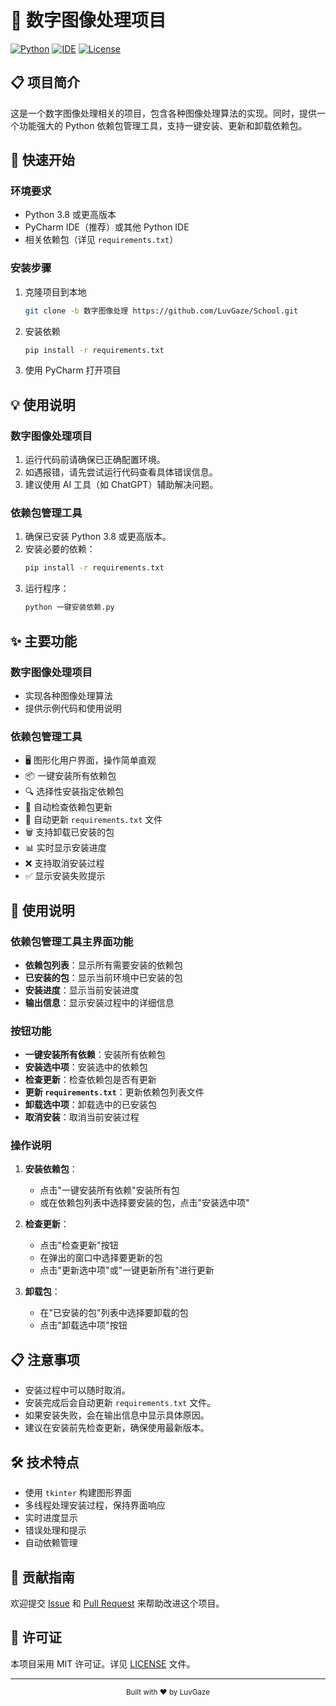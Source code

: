# 🎨 数字图像处理项目

[![Python](https://img.shields.io/badge/Python-3.8%2B-blue.svg)](https://www.python.org/)
[![IDE](https://img.shields.io/badge/IDE-PyCharm-green.svg)](https://www.jetbrains.com/pycharm/)
[![License](https://img.shields.io/badge/License-MIT-yellow.svg)](LICENSE)

## 📋 项目简介

这是一个数字图像处理相关的项目，包含各种图像处理算法的实现。同时，提供一个功能强大的 Python 依赖包管理工具，支持一键安装、更新和卸载依赖包。

## 🚀 快速开始

### 环境要求
- Python 3.8 或更高版本
- PyCharm IDE（推荐）或其他 Python IDE
- 相关依赖包（详见 `requirements.txt`）

### 安装步骤
1. 克隆项目到本地
   ```bash
   git clone -b 数字图像处理 https://github.com/LuvGaze/School.git
   ```

2. 安装依赖
   ```bash
   pip install -r requirements.txt
   ```

3. 使用 PyCharm 打开项目

## 💡 使用说明

### 数字图像处理项目

1. 运行代码前请确保已正确配置环境。
2. 如遇报错，请先尝试运行代码查看具体错误信息。
3. 建议使用 AI 工具（如 ChatGPT）辅助解决问题。

### 依赖包管理工具

1. 确保已安装 Python 3.8 或更高版本。
2. 安装必要的依赖：
   ```bash
   pip install -r requirements.txt
   ```
3. 运行程序：
   ```bash
   python 一键安装依赖.py
   ```

## ✨ 主要功能

### 数字图像处理项目
- 实现各种图像处理算法
- 提供示例代码和使用说明

### 依赖包管理工具
- 🖥️ 图形化用户界面，操作简单直观
- 📦 一键安装所有依赖包
- 🔍 选择性安装指定依赖包
- 🔄 自动检查依赖包更新
- 📝 自动更新 `requirements.txt` 文件
- 🗑️ 支持卸载已安装的包
- 📊 实时显示安装进度
- ❌ 支持取消安装过程
- ✅ 显示安装失败提示

## 🎯 使用说明

### 依赖包管理工具主界面功能

- **依赖包列表**：显示所有需要安装的依赖包
- **已安装的包**：显示当前环境中已安装的包
- **安装进度**：显示当前安装进度
- **输出信息**：显示安装过程中的详细信息

### 按钮功能

- **一键安装所有依赖**：安装所有依赖包
- **安装选中项**：安装选中的依赖包
- **检查更新**：检查依赖包是否有更新
- **更新 `requirements.txt`**：更新依赖包列表文件
- **卸载选中项**：卸载选中的已安装包
- **取消安装**：取消当前安装过程

### 操作说明

1. **安装依赖包**：
   - 点击"一键安装所有依赖"安装所有包
   - 或在依赖包列表中选择要安装的包，点击"安装选中项"

2. **检查更新**：
   - 点击"检查更新"按钮
   - 在弹出的窗口中选择要更新的包
   - 点击"更新选中项"或"一键更新所有"进行更新

3. **卸载包**：
   - 在"已安装的包"列表中选择要卸载的包
   - 点击"卸载选中项"按钮

## 📋 注意事项

- 安装过程中可以随时取消。
- 安装完成后会自动更新 `requirements.txt` 文件。
- 如果安装失败，会在输出信息中显示具体原因。
- 建议在安装前先检查更新，确保使用最新版本。

## 🛠️ 技术特点

- 使用 `tkinter` 构建图形界面
- 多线程处理安装过程，保持界面响应
- 实时进度显示
- 错误处理和提示
- 自动依赖管理

## 🤝 贡献指南

欢迎提交 [Issue](https://github.com/LuvGaze/School/issues) 和 [Pull Request](https://github.com/LuvGaze/School/pulls) 来帮助改进这个项目。

## 📄 许可证

本项目采用 MIT 许可证。详见 [LICENSE](https://github.com/LuvGaze/School/blob/main/LICENSE) 文件。

---

<div align="center">
  <sub>Built with ❤️ by LuvGaze</sub>
</div>
